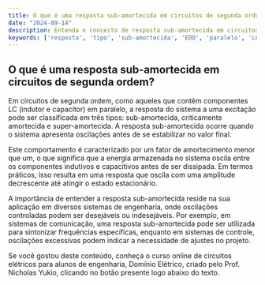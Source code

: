 ```yaml
---
title: O que é uma resposta sub-amortecida em circuitos de segunda ordem?
date: "2024-09-14"
description: Entenda o conceito de resposta sub-amortecida em circuitos de segunda ordem e sua importância na engenharia elétrica.
keywords: ['resposta', 'tipo', 'sub-amortecida', 'EDO', 'paralelo', 'LC', 'ordem']
---
```


## O que é uma resposta sub-amortecida em circuitos de segunda ordem?

Em circuitos de segunda ordem, como aqueles que contêm componentes LC (indutor e capacitor) em paralelo, a resposta do sistema a uma excitação pode ser classificada em três tipos: sub-amortecida, criticamente amortecida e super-amortecida. A resposta sub-amortecida ocorre quando o sistema apresenta oscilações antes de se estabilizar no valor final.

Este comportamento é caracterizado por um fator de amortecimento menor que um, o que significa que a energia armazenada no sistema oscila entre os componentes indutivos e capacitivos antes de ser dissipada. Em termos práticos, isso resulta em uma resposta que oscila com uma amplitude decrescente até atingir o estado estacionário.

A importância de entender a resposta sub-amortecida reside na sua aplicação em diversos sistemas de engenharia, onde oscilações controladas podem ser desejáveis ou indesejáveis. Por exemplo, em sistemas de comunicação, uma resposta sub-amortecida pode ser utilizada para sintonizar frequências específicas, enquanto em sistemas de controle, oscilações excessivas podem indicar a necessidade de ajustes no projeto.

Se você gostou deste conteúdo, conheça o curso online de circuitos elétricos para alunos de engenharia, Domínio Elétrico, criado pelo Prof. Nicholas Yukio, clicando no botão presente logo abaixo do texto.